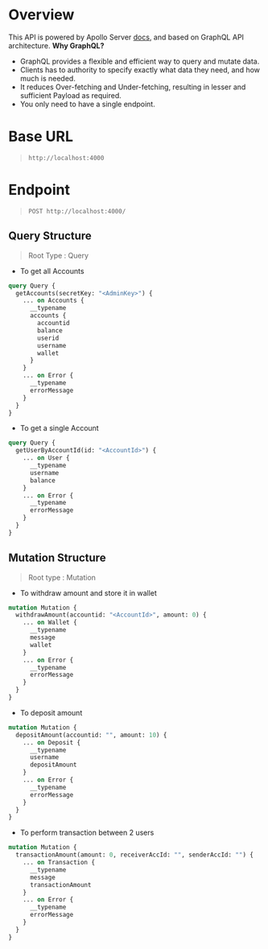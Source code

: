 # Overview
This API is powered by Apollo Server [docs](https://www.apollographql.com/docs/apollo-server/getting-started/), and based on GraphQL API architecture.
**Why GraphQL?** 
- GraphQL provides a flexible and efficient way to query and mutate data.
- Clients has to authority to specify exactly what data they need, and how much is needed.
- It reduces Over-fetching and Under-fetching, resulting in lesser and sufficient Payload as required.
- You only need to have a single endpoint.

# Base URL
>`http://localhost:4000`
# Endpoint
>`POST http://localhost:4000/`
## Query Structure
> Root Type : Query
  - To get all Accounts
```graphql
query Query {
  getAccounts(secretKey: "<AdminKey>") {
    ... on Accounts {
      __typename
      accounts {
        accountid
        balance
        userid
        username
        wallet
      }
    }
    ... on Error {
      __typename
      errorMessage
    }
  }
}
```
  - To get a single Account
```graphql
query Query {
  getUserByAccountId(id: "<AccountId>") {
    ... on User {
      __typename
      username
      balance
    }
    ... on Error {
      __typename
      errorMessage
    }
  }
}
```
## Mutation Structure
>Root type : Mutation
  - To withdraw amount and store it in wallet
```graphql
mutation Mutation {
  withdrawAmount(accountid: "<AccountId>", amount: 0) {
    ... on Wallet {
      __typename
      message
      wallet
    }
    ... on Error {
      __typename
      errorMessage
    }
  }
}
```
  - To deposit amount
```graphql
mutation Mutation {
  depositAmount(accountid: "", amount: 10) {
    ... on Deposit {
      __typename
      username
      depositAmount
    }
    ... on Error {
      __typename
      errorMessage
    }
  }
}
```
  - To perform transaction between 2 users
```graphql
mutation Mutation {
  transactionAmount(amount: 0, receiverAccId: "", senderAccId: "") {
    ... on Transaction {
      __typename
      message
      transactionAmount
    }
    ... on Error {
      __typename
      errorMessage
    }
  }
}
```

